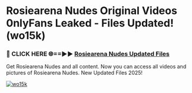 # Rosiearena Nudes Original Videos 0nlyFans Leaked - Files Updated! (wo15k)

<h3>🔴 CLICK HERE 🌐==►► <a href="https://tinyurl.com/y5r63du9" rel="nofollow">Rosiearena Nudes Updated Files</a></h3>

Get Rosiearena Nudes and all content. Now you can access all videos and pictures of Rosiearena Nudes. New Updated Files 2025!

[![wo15k](https://i.imgur.com/UVo9nyh.gif)](https://tinyurl.com/y5r63du9)